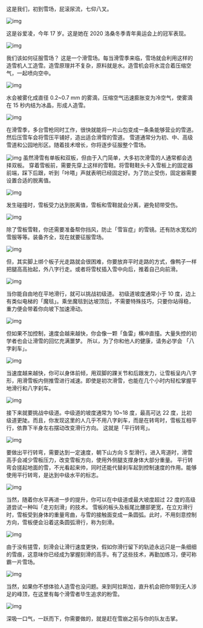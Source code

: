 这是我们，初到雪场，屁滚尿流，七仰八叉。


![img](https://cdn.jsdelivr.net/gh/just-prog/static/img/202108221412368.gif)

这是谷爱凌，今年 17 岁。这是她在 2020 洛桑冬季青年奥运会上的冠军表现。

![img](https://cdn.jsdelivr.net/gh/just-prog/static/img/202108221412930.gif)

我们该如何征服雪场？
这是一个滑雪场。每当滑雪季来临，雪场就会利用这样的造雪机人工造雪。造雪原理并不复杂，原料就是水。造雪机会将水混合着压缩空气，一起喷向空中。

![img](https://cdn.jsdelivr.net/gh/just-prog/static/img/202108221411164.gif)

水会被雾化成直径 0.2~0.7 mm 的雾滴，压缩空气迅速膨胀变为冷空气，使雾滴在 15 秒内结为冰晶，形成人造雪。

![img](https://cdn.jsdelivr.net/gh/just-prog/static/img/202108221411878.gif)

在滑雪季，多台雪枪同时工作，很快就能将一片山包变成一条条能够营业的雪道。然后压雪车会将雪压平铺好，造出适合滑雪的雪道。
雪道通常分为初、中、高级雪道和公园地形区。随着技术增长，你将逐步征服整个雪场。

![img](https://cdn.jsdelivr.net/gh/just-prog/static/img/202108221411472.png)
虽然滑雪有单板和双板，但由于入门简单，大多初次滑雪的人通常都会选择双板。
穿着雪板前，需要先穿上这样的雪鞋。将雪鞋鞋头卡入雪板上的固定器前端，踩下后跟，听到「咔嗒」声就表明已经固定好。为了防止受伤，固定器需要设置合适的脱离值。

![img](https://cdn.jsdelivr.net/gh/just-prog/static/img/202108221411705.gif)

发生碰撞时，雪板受力达到脱离值，雪板和雪鞋就会分离，避免韧带受伤。

![img](https://cdn.jsdelivr.net/gh/just-prog/static/img/202108221411411.png)

除了雪板雪鞋，你还需要准备帮你挡风，防止「雪盲症」的雪镜。还有防水宽松的雪服等等。装备齐全，现在就要征服雪场。

![img](https://cdn.jsdelivr.net/gh/just-prog/static/img/202108221411361.jpeg)

但，其实脚上绑个板子光走路就会很困难，你要放弃平时走路的方式，像鸭子一样把腿高高抬起，外八字行走。或者将雪杖插入雪中向后，推着自己向前滑。

![img](https://cdn.jsdelivr.net/gh/just-prog/static/img/202108221413946.gif)

当你能自由地在平地滑行，就可以挑战初级道。
初级道坡度通常小于 10 度，边上有类似电梯的「魔毯」。乘坐魔毯到达坡顶后，不需要特殊技巧，只要你站得稳，重力便会带着你向坡下加速滑动。

![img](https://cdn.jsdelivr.net/gh/just-prog/static/img/202108221411104.gif)

但如果不加控制，速度会越来越快，你会像一颗「鱼雷」横冲直撞。大量失控的初学者也会让滑雪的回忆充满噩梦。
所以，为了你和他人的健康，请务必学会 「八字刹车」。

![img](https://cdn.jsdelivr.net/gh/just-prog/static/img/202108221411081.gif)

当速度越来越快，你可以身体前倾，用双脚的踝关节和后跟发力，让雪板呈内八字形，用滑雪板内侧推雪进行减速。即使是初次滑雪，也能在几个小时内轻松掌握平地滑行和八字刹车。

![img](https://cdn.jsdelivr.net/gh/just-prog/static/img/202108221411792.gif)

接下来就要挑战中级道。中级道的坡度通常为 10~18 度，最高可达 22 度，比初级道更陡。而且，你发现这里的人几乎不用八字刹车，而是在转弯时，雪板互相平行，依靠下半身左右摆动改变滑行方向。
这就是「平行转弯」。

![img](https://cdn.jsdelivr.net/gh/just-prog/static/img/202108221412609.gif)

要做出平行转弯，需要达到一定速度，朝下山方向 S 型滑行。进入弯道时，滑雪高手会减少雪板压力，改变雪板方向，使用外侧腿支撑身体大部分重量。
平行转弯会搓起地面的雪，不光看起来帅，同时还能代替刹车起到控制速度的作用。能够使用平行转弯，是达到中级水平的标志。

![img](https://cdn.jsdelivr.net/gh/just-prog/static/img/202108221412542.gif)

当然，随着你水平再进一步的提升，你可以在中级道或最大坡度超过 22 度的高级道尝试一种叫「走刃刻滑」的技术。
雪板的板头及板尾比腰部更宽，在立刃滑行时，雪板受到身体的重量弯曲，与雪的接触面变成一条圆弧。此时，不用刻意控制方向，雪板便会沿着这条圆弧滑行，称为刻滑。

![img](https://cdn.jsdelivr.net/gh/just-prog/static/img/202108221411658.gif)

由于没有搓雪，刻滑会让滑行速度更快，假如你滑行留下的轨迹永远只是一条细细的雪痕，这意味你已经成为掌握刻滑的高手。有了这些技术，再勤加练习，便可称霸一片雪场。

![img](https://cdn.jsdelivr.net/gh/just-prog/static/img/202108221411284.gif)

当然，如果你不想体验人造雪也没问题。来到阿拉斯加，直升机会把你带到无人涉足的峰顶，在这里有每个滑雪者毕生追求的粉雪。

![img](https://cdn.jsdelivr.net/gh/just-prog/static/img/202108221411993.gif)

深吸一口气，一跃而下，你需要做的，就是赶在雪崩之前与你的队友击掌。